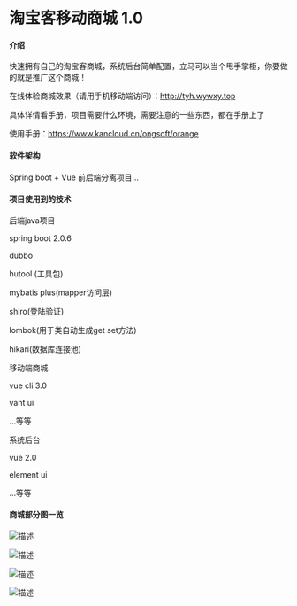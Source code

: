 # 淘宝客移动商城 1.0

#### 介绍

快速拥有自己的淘宝客商城，系统后台简单配置，立马可以当个甩手掌柜，你要做的就是推广这个商城！

在线体验商城效果（请用手机移动端访问）：http://tyh.wywxy.top

具体详情看手册，项目需要什么环境，需要注意的一些东西，都在手册上了

使用手册：https://www.kancloud.cn/ongsoft/orange

#### 软件架构

Spring boot + Vue 前后端分离项目...

#### 项目使用到的技术

后端java项目

spring boot 2.0.6

dubbo

hutool (工具包)

mybatis plus(mapper访问层)

shiro(登陆验证)

lombok(用于类自动生成get set方法)

hikari(数据库连接池)

移动端商城

vue cli 3.0

vant ui

...等等

系统后台

vue 2.0

element ui

...等等

#### 商城部分图一览

![描述](https://open-source-orange.oss-cn-hangzhou.aliyuncs.com/%E7%A0%81%E4%BA%91/%E6%B7%98%E5%AE%9D%E5%AE%A2/IMG_0687.PNG)

![描述](https://open-source-orange.oss-cn-hangzhou.aliyuncs.com/%E7%A0%81%E4%BA%91/%E6%B7%98%E5%AE%9D%E5%AE%A2/IMG_0688.PNG)

![描述](https://open-source-orange.oss-cn-hangzhou.aliyuncs.com/%E7%A0%81%E4%BA%91/%E6%B7%98%E5%AE%9D%E5%AE%A2/IMG_0689.PNG)

![描述](https://open-source-orange.oss-cn-hangzhou.aliyuncs.com/%E7%A0%81%E4%BA%91/%E6%B7%98%E5%AE%9D%E5%AE%A2/IMG_0690.PNG)

